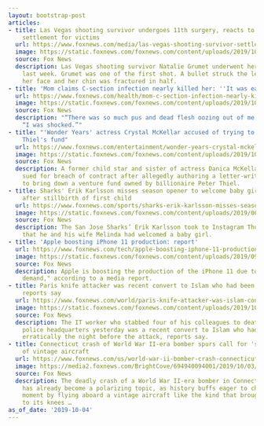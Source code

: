 ```yaml
---
layout: bootstrap-post
articles:
- title: Las Vegas shooting survivor undergoes 11th surgery, reacts to $800 million
    settlement for victims
  url: https://www.foxnews.com/media/las-vegas-shooting-survivor-settlement
  image: https://static.foxnews.com/foxnews.com/content/uploads/2019/10/grumet-split.jpg
  source: Fox News
  description: Las Vegas shooting survivor Natalie Grumet underwent her 11th surgery
    last week. Grumet was one of the first shot. A bullet struck the left side of
    her face and her chin was fractured in half.
- title: 'Mom claims C-section infection nearly killed her: ''It was eating my insides'''
  url: https://www.foxnews.com/health/mom-c-section-infection-nearly-killed-her
  image: https://static.foxnews.com/foxnews.com/content/uploads/2019/10/Krista-Parise-2-JAM-Press.jpg
  source: Fox News
  description: "“There was so much pus and dead flesh oozing out of me,” Praise said.
    “I was shocked.”"
- title: "'Wonder Years' actress Crystal McKellar accused of trying to undermine Peter
    Thiel's fund"
  url: https://www.foxnews.com/entertainment/wonder-years-crystal-mckellar-accused-undermine-peter-thiel-fund
  image: https://static.foxnews.com/foxnews.com/content/uploads/2019/10/peter-thiel-crystal-mckellar-reuters-getty.jpg
  source: Fox News
  description: A former child star and sister of actress Danica McKellar is being
    sued for breach of contract after allegedly authoring a letter-writing campaign
    to bring down a venture fund owned by billionaire Peter Thiel.
- title: Sharks' Erik Karlsson misses season opener to welcome baby girl, 18 months
    after stillbirth of first child
  url: https://www.foxnews.com/sports/sharks-erik-karlsson-misses-season-opener-to-welcome-baby-girl-over-a-year-after-stillbirth-of-first-child
  image: https://static.foxnews.com/foxnews.com/content/uploads/2019/06/NHL-Erik-Karlsson.jpg
  source: Fox News
  description: The San Jose Sharks’ Erik Karlsson took to Instagram Thursday to announce
    that he and his wife Melinda had welcomed a baby girl.
- title: 'Apple boosting iPhone 11 production: report'
  url: https://www.foxnews.com/tech/apple-boosting-iphone-11-production-report
  image: https://static.foxnews.com/foxnews.com/content/uploads/2019/09/iphone-11-pro-getty-images.jpg
  source: Fox News
  description: Apple is boosting the production of the iPhone 11 due to " better-than-expected
    demand," according to a media report.
- title: Paris knife attacker was recent convert to Islam who had been acting erratic,
    reports say
  url: https://www.foxnews.com/world/paris-knife-attacker-was-islam-convert-reports-say
  image: https://static.foxnews.com/foxnews.com/content/uploads/2019/10/paris-knife-attack-1.jpg
  source: Fox News
  description: The IT worker who stabbed four of his colleagues to death inside Paris’
    police headquarters yesterday was a recent convert to Islam who had been acting
    erratically the night before the attack, reports say.
- title: Connecticut crash of World War II-era bomber spurs call for 'stronger' oversight
    of vintage aircraft
  url: https://www.foxnews.com/us/world-war-ii-bomber-crash-connecticut-safety-oversight-vintage-aircraft
  image: https://media2.foxnews.com/BrightCove/694940094001/2019/10/03/694940094001_6091719659001_6091707575001-vs.jpg
  source: Fox News
  description: The deadly crash of a World War II-era bomber in Connecticut on Wednesday
    has already become a polarizing topic, as history buffs eager to check off a bucket-list
    moment by flying aboard a vintage aircraft like the kind that brought Nazi Germany
    to its knees …
as_of_date: '2019-10-04'
---
```


